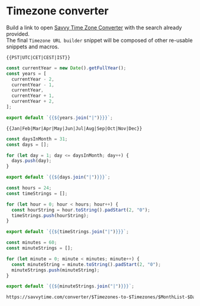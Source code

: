 # Timezone converter

Build a link to open [Savvy Time Zone Converter](https://savvytime.com/converter) with the search already provided.  
The final `Timezone URL builder` snippet will be composed of other re-usable snippets and macros.

```text title="Timezones (snippet)"
{{PST|UTC|CET|CEST|IST}}
```

```js title="Year List (macro)"
const currentYear = new Date().getFullYear();
const years = [
  currentYear - 2,
  currentYear - 1,
  currentYear,
  currentYear + 1,
  currentYear + 2,
];

export default `{{${years.join("|")}}}`;
```

```text title="Month List (snippet)"
{{Jan|Feb|Mar|Apr|May|Jun|Jul|Aug|Sep|Oct|Nov|Dec}}
```

```js title="Day List (macro)"
const daysInMonth = 31;
const days = [];

for (let day = 1; day <= daysInMonth; day++) {
  days.push(day);
}

export default `{{${days.join("|")}}}`;
```

```js title="Hour List (macro)"
const hours = 24;
const timeStrings = [];

for (let hour = 0; hour < hours; hour++) {
  const hourString = hour.toString().padStart(2, "0");
  timeStrings.push(hourString);
}

export default `{{${timeStrings.join("|")}}}`;
```

```js title="Minute List (macro)"
const minutes = 60;
const minuteStrings = [];

for (let minute = 0; minute < minutes; minute++) {
  const minuteString = minute.toString().padStart(2, "0");
  minuteStrings.push(minuteString);
}

export default `{{${minuteStrings.join("|")}}}`;
```

```md title="Timezone URL builder (snippet)"
https://savvytime.com/converter/$Timezones-to-$Timezones/$MonthList-$DayList-$YearList/$HourList-$MinuteList
```
